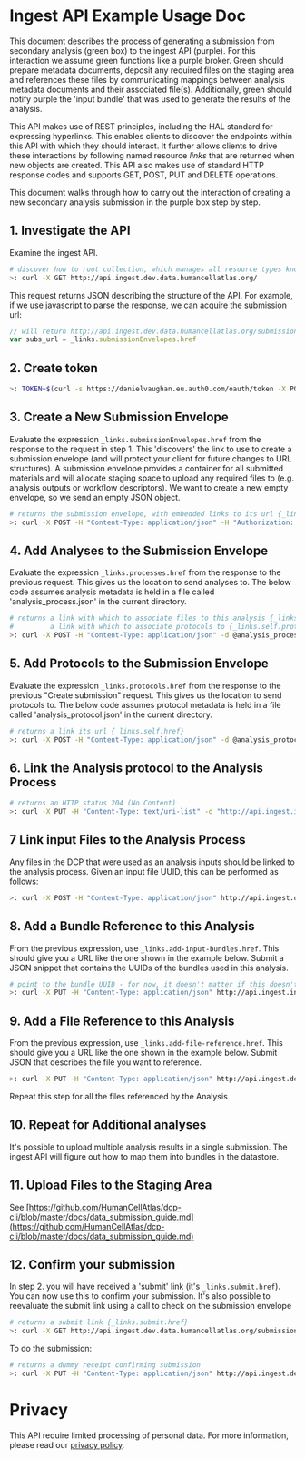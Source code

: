 # Ingest API Example Usage Doc

This document describes the process of generating a submission from secondary analysis (green box) to the ingest API (purple). For this interaction we assume green functions like a purple broker. Green should prepare metadata documents, deposit any required files on the staging area and references these files by communicating mappings between analysis metadata documents and their associated file(s). Additionally, green should notify purple the 'input bundle' that was used to generate the results of the analysis.

This API makes use of REST principles, including the HAL standard for expressing hyperlinks. This enables clients to discover the endpoints within this API with which they should interact. It further allows clients to drive these interactions by following named resource _links_ that are returned when new objects are created. This API also makes use of standard HTTP response codes and supports GET, POST, PUT and DELETE operations.

This document walks through how to carry out the interaction of creating a new secondary analysis submission in the purple box step by step.

## 1. Investigate the API

Examine the ingest API.

```bash
# discover how to root collection, which manages all resource types known to this API
>: curl -X GET http://api.ingest.dev.data.humancellatlas.org/
```

This request returns JSON describing the structure of the API. For example, if we use javascript to parse the response, we can acquire the submission url:
```javascript
// will return http://api.ingest.dev.data.humancellatlas.org/submissionEnvelopes
var subs_url = _links.submissionEnvelopes.href
```
## 2. Create token

```bash
>: TOKEN=$(curl -s https://danielvaughan.eu.auth0.com/oauth/token -X POST -H "Content-Type: application/json"  -d @auth0.json | python -c 'import sys, json; print json.load(sys.stdin)["access_token"]')
```

## 3. Create a New Submission Envelope

Evaluate the expression `_links.submissionEnvelopes.href` from the response to the request in step 1. This 'discovers' the link to use to create a submission envelope (and will protect your client for future changes to URL structures). A submission envelope provides a container for all submitted materials and will allocate staging space to upload any required files to (e.g. analysis outputs or workflow descriptors). We want to create a new empty envelope, so we send an empty JSON object.

```bash
# returns the submission envelope, with embedded links to its url {_links.self.href} and a link to use to create assays {_links.processes}
>: curl -X POST -H "Content-Type: application/json" -H "Authorization: Bearer $TOKEN"  "http://api.ingest.integration.data.humancellatlas.org/submissionEnvelopes" -d {}
```

## 4. Add Analyses to the Submission Envelope

Evaluate the expression `_links.processes.href` from the response to the previous request. This gives us the location to send analyses to. The below code assumes analysis metadata is held in a file called 'analysis_process.json' in the current directory.

```bash
# returns a link with which to associate files to this analysis {_links.add-file-reference.href} 
#         a link with which to associate protocols to {_links.self.protocols}
>: curl -X POST -H "Content-Type: application/json" -d @analysis_process.json http://api.ingest.integration.data.humancellatlas.org/submissionEnvelopes/5b769dc51c022d00079f1d8f/processes
```

## 5. Add Protocols to the Submission Envelope

Evaluate the expression `_links.protocols.href` from the response to the previous "Create submission" request. This gives us the location to send protocols to. The below code assumes protocol metadata is held in a file called 'analysis_protocol.json' in the current directory.

```bash
# returns a link its url {_links.self.href}
>: curl -X POST -H "Content-Type: application/json" -d @analysis_protocol.json http://api.ingest.integration.data.humancellatlas.org/submissionEnvelopes/5b769dc51c022d00079f1d8f/protocols
```

## 6. Link the Analysis protocol to the Analysis Process

```bash
# returns an HTTP status 204 (No Content)
>: curl -X PUT -H "Content-Type: text/uri-list" -d "http://api.ingest.integration.data.humancellatlas.org/protocols/5b769e991c022d00079f1d95" "http://api.ingest.integration.data.humancellatlas.org/processes/5b769e3d1c022d00079f1d92/protocols"
```

## 7 Link input Files to the Analysis Process

Any files in the DCP that were used as an analysis inputs should be linked to the analysis process. Given an input file UUID, this can be performed as follows:

```bash
>: curl -X POST -H "Content-Type: application/json" http://api.ingest.dev.data.humancellatlas.org/processes/{analysis_id}/add-input-file -d '{"inputFileReference": "<input file UUID>"}'
```

## 8. Add a Bundle Reference to this Analysis

From the previous expression, use `_links.add-input-bundles.href`. This should give you a URL like the one shown in the example below. Submit a JSON snippet that contains the UUIDs of the bundles used in this analysis.

```bash
# point to the bundle UUID - for now, it doesn't matter if this doesn't exist (in future this will fail)
>: curl -X PUT -H "Content-Type: application/json" http://api.ingest.integration.data.humancellatlas.org/processes/5b769e3d1c022d00079f1d92/bundleReferences -d '{ "bundleUuids" : ["e177fe37-1b35-4d52-9df3-e854c5d59306"]}'
```

## 9. Add a File Reference to this Analysis

From the previous expression, use `_links.add-file-reference.href`. This should give you a URL like the one shown in the example below. Submit JSON that describes the file you want to reference.

```bash
>: curl -X PUT -H "Content-Type: application/json" http://api.ingest.dev.data.humancellatlas.org/processes/{analysis_id}/fileReference -d '{"fileName": "ERR1630013.fastq.gz", "content": {"lane": 1, "type": "reads", "name": "ERR1630013.fastq.gz", "format": ".fastq.gz"}}'

```

Repeat this step for all the files referenced by the Analysis

## 10. Repeat for Additional analyses

It's possible to upload multiple analysis results in a single submission. The ingest API will figure out how to map them into bundles in the datastore.

## 11. Upload Files to the Staging Area

See [https://github.com/HumanCellAtlas/dcp-cli/blob/master/docs/data_submission_guide.md](https://github.com/HumanCellAtlas/dcp-cli/blob/master/docs/data_submission_guide.md)

## 12. Confirm your submission

In step 2. you will have received a 'submit' link (it's `_links.submit.href`). You can now use this to confirm your submission. It's also possible to reevaluate the submit link using a call to check on the submission envelope

```bash
# returns a submit link {_links.submit.href}
>: curl -X GET http://api.ingest.dev.data.humancellatlas.org/submissionEnvelopes/{sub_id}
```

To do the submission:

```bash
# returns a dummy receipt confirming submission
>: curl -X PUT -H "Content-Type: application/json" http://api.ingest.dev.data.humancellatlas.org/submissionEnvelopes/{sub_id}/submissionEvent
```

# Privacy
This API require limited processing of personal data. For more information, please read our [privacy policy](http://www.ebi.ac.uk/data-protection/privacy-notice/human-cell-atlas-ingest-access-service).
